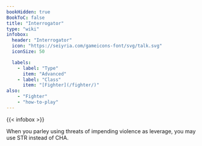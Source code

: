 ```yaml
---
bookHidden: true
BookToC: false
title: "Interrogator"
type: "wiki"
infobox:
  header: "Interrogator"
  icon: "https://seiyria.com/gameicons-font/svg/talk.svg"
  iconSize: 50

  labels:
    - label: "Type"
      item: "Advanced"
    - label: "Class"
      item: "[Fighter](/fighter/)"
also:
    - "Fighter"
    - "how-to-play"
---
```


{{< infobox >}}

When you parley using threats of impending violence as leverage, you may use STR instead of CHA.